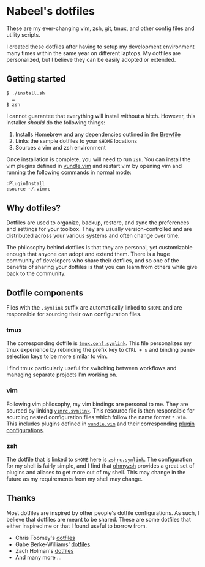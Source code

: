 # Nabeel's dotfiles

These are my ever-changing vim, zsh, git, tmux, and other config files and 
utility scripts.

I created these dotfiles after having to setup my development environment many 
times within the same year on different laptops. My dotfiles are personalized, 
but I believe they can be easily adopted or extended.

## Getting started

```sh
$ ./install.sh
  …
$ zsh
```

I cannot guarantee that everything will install without a hitch. However, this
installer _should_ do the following things:

1. Installs Homebrew and any dependencies outlined in the [Brewfile](./Brewfile)
2. Links the sample dotfiles to your `$HOME` locations
3. Sources a vim and zsh environment

Once installation is complete, you will need to run `zsh`. You can install the
vim plugins defined in [vundle.vim](./vim/vundle/vundle.vim) and
restart vim by opening vim and running the following commands in normal mode:

```
:PluginInstall
:source ~/.vimrc
```

## Why dotfiles?

Dotfiles are used to organize, backup, restore, and sync the preferences and
settings for your toolbox. They are usually version-controlled and are
distributed across your various systems and often change over time.

The philosophy behind dotfiles is that they are personal, yet customizable
enough that anyone can adopt and extend them. There is a huge community of
developers who share their dotfiles, and so one of the benefits of sharing your
dotfiles is that you can learn from others while give back to the community.

## Dotfile components

Files with the `.symlink` suffix are automatically linked to `$HOME` and are
responsible for sourcing their own configuration files.

### tmux

The corresponding dotfile is [`tmux.conf.symlink`](./tmux/tmux.conf.symlink).
This file personalizes my tmux experience by rebinding the prefix key to
`CTRL + s` and binding pane-selection keys to be more similar to vim.

I find tmux particularly useful for switching between workflows and managing
separate projects I'm working on.

### vim

Following vim philosophy, my vim bindings are personal to me. They are
sourced by linking [`vimrc.symlink`](./vim/vimrc.symlink). This resource file
is then responsible for sourcing nested configuration files which follow the
name format `*.vim`. This includes plugins defined in
[`vundle.vim`](./vim/vundle/vundle.vim) and their corresponding [plugin
configurations](./vim/rcplugins).  

### zsh

The dotfile that is linked to `$HOME` here is
[`zshrc.symlink`](./zsh/zshrc.symlink). The configuration for my shell is
fairly simple, and I find that [ohmyzsh](https://github.com/ohmyzsh/ohmyzsh) 
provides a great set of plugins and aliases to get more out of my shell. 
This may change in the future as my requirements from my shell may change.

## Thanks

Most dotfiles are inspired by other people's dotfile configurations. As such, I
believe that dotfiles are meant to be shared. These are some dotfiles that
either inspired me or that I found useful to borrow from.

* Chris Toomey's [dotfiles](https://github.com/christoomey/dotfiles) 
* Gabe Berke-Williams' [dotfiles](https://github.com/gabebw/dotfiles)
* Zach Holman's [dotfiles](https://github.com/holman/dotfiles)
* And many more …

